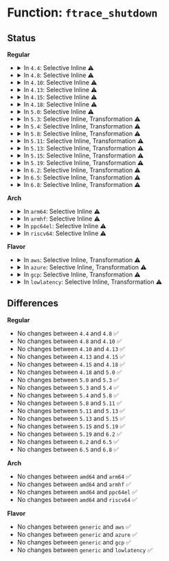 # Function: <code>ftrace_shutdown</code>

## Status
<b>Regular</b>
<ul>
<li>
<details>
<summary>In <code>4.4</code>: Selective Inline ⚠️</summary>

```c
int ftrace_shutdown(struct ftrace_ops *ops, int command);
```

**Collision:** Unique Static

**Inline:** Selective

**Transformation:** False

**Instances:**

```
In kernel/trace/ftrace.c (ffffffff811441d0)
Location: kernel/trace/ftrace.c:2636
Inline: True
Direct callers:
  - kernel/trace/ftrace.c:__unregister_ftrace_function_probe
  - kernel/trace/ftrace.c:unregister_ftrace_function
  - kernel/trace/ftrace.c:ftrace_destroy_filter_files
  - kernel/trace/ftrace.c:unregister_ftrace_graph
```
**Symbols:**

```
ffffffff811441d0-ffffffff81144451: ftrace_shutdown (STB_LOCAL)
```
</details>
</li>
<li>
<details>
<summary>In <code>4.8</code>: Selective Inline ⚠️</summary>

```c
int ftrace_shutdown(struct ftrace_ops *ops, int command);
```

**Collision:** Unique Static

**Inline:** Selective

**Transformation:** False

**Instances:**

```
In kernel/trace/ftrace.c (ffffffff8114ba40)
Location: kernel/trace/ftrace.c:2694
Inline: True
Direct callers:
  - kernel/trace/ftrace.c:unregister_ftrace_graph
  - kernel/trace/ftrace.c:unregister_ftrace_function
  - kernel/trace/ftrace.c:ftrace_destroy_filter_files
  - kernel/trace/ftrace.c:__unregister_ftrace_function_probe
```
**Symbols:**

```
ffffffff8114ba40-ffffffff8114bcce: ftrace_shutdown (STB_LOCAL)
```
</details>
</li>
<li>
<details>
<summary>In <code>4.10</code>: Selective Inline ⚠️</summary>

```c
int ftrace_shutdown(struct ftrace_ops *ops, int command);
```

**Collision:** Unique Static

**Inline:** Selective

**Transformation:** False

**Instances:**

```
In kernel/trace/ftrace.c (ffffffff81155930)
Location: kernel/trace/ftrace.c:2712
Inline: True
Direct callers:
  - kernel/trace/ftrace.c:unregister_ftrace_graph
  - kernel/trace/ftrace.c:unregister_ftrace_function
  - kernel/trace/ftrace.c:ftrace_destroy_filter_files
  - kernel/trace/ftrace.c:__unregister_ftrace_function_probe
```
**Symbols:**

```
ffffffff81155930-ffffffff81155bc2: ftrace_shutdown (STB_LOCAL)
```
</details>
</li>
<li>
<details>
<summary>In <code>4.13</code>: Selective Inline ⚠️</summary>

```c
int ftrace_shutdown(struct ftrace_ops *ops, int command);
```

**Collision:** Unique Static

**Inline:** Selective

**Transformation:** False

**Instances:**

```
In kernel/trace/ftrace.c (ffffffff81158370)
Location: kernel/trace/ftrace.c:2797
Inline: True
Direct callers:
  - kernel/trace/ftrace.c:unregister_ftrace_graph
  - kernel/trace/ftrace.c:unregister_ftrace_function
  - kernel/trace/ftrace.c:ftrace_destroy_filter_files
  - kernel/trace/ftrace.c:unregister_ftrace_function_probe_func
```
**Symbols:**

```
ffffffff81158370-ffffffff811585ab: ftrace_shutdown (STB_LOCAL)
```
</details>
</li>
<li>
<details>
<summary>In <code>4.15</code>: Selective Inline ⚠️</summary>

```c
int ftrace_shutdown(struct ftrace_ops *ops, int command);
```

**Collision:** Unique Static

**Inline:** Selective

**Transformation:** False

**Instances:**

```
In kernel/trace/ftrace.c (ffffffff81164e70)
Location: kernel/trace/ftrace.c:2768
Inline: True
Direct callers:
  - kernel/trace/ftrace.c:unregister_ftrace_graph
  - kernel/trace/ftrace.c:unregister_ftrace_function
  - kernel/trace/ftrace.c:ftrace_destroy_filter_files
  - kernel/trace/ftrace.c:unregister_ftrace_function_probe_func
```
**Symbols:**

```
ffffffff81164e70-ffffffff81165097: ftrace_shutdown (STB_LOCAL)
```
</details>
</li>
<li>
<details>
<summary>In <code>4.18</code>: Selective Inline ⚠️</summary>

```c
int ftrace_shutdown(struct ftrace_ops *ops, int command);
```

**Collision:** Unique Static

**Inline:** Selective

**Transformation:** False

**Instances:**

```
In kernel/trace/ftrace.c (ffffffff81173b70)
Location: kernel/trace/ftrace.c:2757
Inline: True
Direct callers:
  - kernel/trace/ftrace.c:unregister_ftrace_graph
  - kernel/trace/ftrace.c:unregister_ftrace_function
  - kernel/trace/ftrace.c:ftrace_destroy_filter_files
  - kernel/trace/ftrace.c:unregister_ftrace_function_probe_func
```
**Symbols:**

```
ffffffff81173b70-ffffffff81173d77: ftrace_shutdown (STB_LOCAL)
```
</details>
</li>
<li>
<details>
<summary>In <code>5.0</code>: Selective Inline ⚠️</summary>

```c
int ftrace_shutdown(struct ftrace_ops *ops, int command);
```

**Collision:** Unique Global

**Inline:** Selective

**Transformation:** False

**Instances:**

```
In kernel/trace/ftrace.c (ffffffff811817c0)
Location: kernel/trace/ftrace.c:2714
Inline: True
Direct callers:
  - kernel/trace/ftrace.c:unregister_ftrace_function
  - kernel/trace/ftrace.c:ftrace_destroy_filter_files
  - kernel/trace/ftrace.c:unregister_ftrace_function_probe_func
  - kernel/trace/fgraph.c:unregister_ftrace_graph
```
**Symbols:**

```
ffffffff811817c0-ffffffff811819c7: ftrace_shutdown (STB_GLOBAL)
```
</details>
</li>
<li>
<details>
<summary>In <code>5.3</code>: Selective Inline, Transformation ⚠️</summary>

```c
int ftrace_shutdown(struct ftrace_ops *ops, int command);
```

**Collision:** Unique Global

**Inline:** Selective

**Transformation:** True

**Instances:**

```
In kernel/trace/ftrace.c (ffffffff8118e5af)
Location: kernel/trace/ftrace.c:2713
Inline: True
Direct callers:
  - kernel/trace/ftrace.c:unregister_ftrace_function
  - kernel/trace/ftrace.c:ftrace_destroy_filter_files
  - kernel/trace/ftrace.c:unregister_ftrace_function_probe_func
  - kernel/trace/fgraph.c:unregister_ftrace_graph
```
**Symbols:**

```
ffffffff81192318-ffffffff8119234d: ftrace_shutdown.cold (STB_LOCAL)
ffffffff8118e580-ffffffff8118e766: ftrace_shutdown (STB_GLOBAL)
```
</details>
</li>
<li>
<details>
<summary>In <code>5.4</code>: Selective Inline, Transformation ⚠️</summary>

```c
int ftrace_shutdown(struct ftrace_ops *ops, int command);
```

**Collision:** Unique Global

**Inline:** Selective

**Transformation:** True

**Instances:**

```
In kernel/trace/ftrace.c (ffffffff8119a52f)
Location: kernel/trace/ftrace.c:2714
Inline: True
Direct callers:
  - kernel/trace/ftrace.c:unregister_ftrace_function
  - kernel/trace/ftrace.c:ftrace_destroy_filter_files
  - kernel/trace/ftrace.c:unregister_ftrace_function_probe_func
  - kernel/trace/fgraph.c:unregister_ftrace_graph
```
**Symbols:**

```
ffffffff8119e09e-ffffffff8119e0d3: ftrace_shutdown.cold (STB_LOCAL)
ffffffff8119a500-ffffffff8119a6e6: ftrace_shutdown (STB_GLOBAL)
```
</details>
</li>
<li>
<details>
<summary>In <code>5.8</code>: Selective Inline, Transformation ⚠️</summary>

```c
int ftrace_shutdown(struct ftrace_ops *ops, int command);
```

**Collision:** Unique Global

**Inline:** Selective

**Transformation:** True

**Instances:**

```
In kernel/trace/ftrace.c (ffffffff811b2911)
Location: kernel/trace/ftrace.c:2826
Inline: True
Inline callers:
  - kernel/trace/ftrace.c:ftrace_destroy_filter_files
  - kernel/trace/ftrace.c:ftrace_modify_direct_caller
  - kernel/trace/ftrace.c:unregister_ftrace_direct
  - kernel/trace/ftrace.c:unregister_ftrace_function_probe_func
Direct callers:
  - kernel/trace/ftrace.c:ftrace_destroy_filter_files
  - kernel/trace/ftrace.c:ftrace_modify_direct_caller
  - kernel/trace/ftrace.c:unregister_ftrace_direct
  - kernel/trace/ftrace.c:unregister_ftrace_function_probe_func
  - kernel/trace/fgraph.c:unregister_ftrace_graph
```
**Symbols:**

```
ffffffff811b0220-ffffffff811b03f1: ftrace_shutdown.part.0 (STB_LOCAL)
ffffffff811b4934-ffffffff811b4969: ftrace_shutdown.part.0.cold (STB_LOCAL)
ffffffff811b0460-ffffffff811b0498: ftrace_shutdown (STB_GLOBAL)
```
</details>
</li>
<li>
<details>
<summary>In <code>5.11</code>: Selective Inline, Transformation ⚠️</summary>

```c
int ftrace_shutdown(struct ftrace_ops *ops, int command);
```

**Collision:** Unique Global

**Inline:** Selective

**Transformation:** True

**Instances:**

```
In kernel/trace/ftrace.c (ffffffff811b0381)
Location: kernel/trace/ftrace.c:2902
Inline: True
Inline callers:
  - kernel/trace/ftrace.c:ftrace_destroy_filter_files
  - kernel/trace/ftrace.c:ftrace_modify_direct_caller
  - kernel/trace/ftrace.c:unregister_ftrace_direct
  - kernel/trace/ftrace.c:unregister_ftrace_function_probe_func
Direct callers:
  - kernel/trace/ftrace.c:ftrace_destroy_filter_files
  - kernel/trace/ftrace.c:ftrace_modify_direct_caller
  - kernel/trace/ftrace.c:unregister_ftrace_direct
  - kernel/trace/ftrace.c:unregister_ftrace_function_probe_func
  - kernel/trace/fgraph.c:unregister_ftrace_graph
```
**Symbols:**

```
ffffffff811adca0-ffffffff811ade71: ftrace_shutdown.part.0 (STB_LOCAL)
ffffffff81be53ea-ffffffff81be541f: ftrace_shutdown.part.0.cold (STB_LOCAL)
ffffffff811adee0-ffffffff811adf18: ftrace_shutdown (STB_GLOBAL)
```
</details>
</li>
<li>
<details>
<summary>In <code>5.13</code>: Selective Inline, Transformation ⚠️</summary>

```c
int ftrace_shutdown(struct ftrace_ops *ops, int command);
```

**Collision:** Unique Global

**Inline:** Selective

**Transformation:** True

**Instances:**

```
In kernel/trace/ftrace.c (ffffffff811b0c91)
Location: kernel/trace/ftrace.c:2908
Inline: True
Inline callers:
  - kernel/trace/ftrace.c:ftrace_destroy_filter_files
  - kernel/trace/ftrace.c:ftrace_modify_direct_caller
  - kernel/trace/ftrace.c:unregister_ftrace_direct
  - kernel/trace/ftrace.c:unregister_ftrace_function_probe_func
Direct callers:
  - kernel/trace/ftrace.c:ftrace_destroy_filter_files
  - kernel/trace/ftrace.c:ftrace_modify_direct_caller
  - kernel/trace/ftrace.c:unregister_ftrace_direct
  - kernel/trace/ftrace.c:unregister_ftrace_function_probe_func
  - kernel/trace/fgraph.c:unregister_ftrace_graph
```
**Symbols:**

```
ffffffff811ae690-ffffffff811ae843: ftrace_shutdown.part.0 (STB_LOCAL)
ffffffff81bd71ee-ffffffff81bd7223: ftrace_shutdown.part.0.cold (STB_LOCAL)
ffffffff811ae8b0-ffffffff811ae8e8: ftrace_shutdown (STB_GLOBAL)
```
</details>
</li>
<li>
<details>
<summary>In <code>5.15</code>: Selective Inline, Transformation ⚠️</summary>

```c
int ftrace_shutdown(struct ftrace_ops *ops, int command);
```

**Collision:** Unique Global

**Inline:** Selective

**Transformation:** True

**Instances:**

```
In kernel/trace/ftrace.c (ffffffff811dab11)
Location: kernel/trace/ftrace.c:2909
Inline: True
Inline callers:
  - kernel/trace/ftrace.c:ftrace_destroy_filter_files
  - kernel/trace/ftrace.c:ftrace_modify_direct_caller
  - kernel/trace/ftrace.c:unregister_ftrace_direct
  - kernel/trace/ftrace.c:unregister_ftrace_function_probe_func
Direct callers:
  - kernel/trace/ftrace.c:ftrace_destroy_filter_files
  - kernel/trace/ftrace.c:ftrace_modify_direct_caller
  - kernel/trace/ftrace.c:unregister_ftrace_direct
  - kernel/trace/ftrace.c:unregister_ftrace_function_probe_func
  - kernel/trace/fgraph.c:unregister_ftrace_graph
```
**Symbols:**

```
ffffffff811d8490-ffffffff811d8661: ftrace_shutdown.part.0 (STB_LOCAL)
ffffffff81cb46ae-ffffffff81cb46e3: ftrace_shutdown.part.0.cold (STB_LOCAL)
ffffffff811d86d0-ffffffff811d8708: ftrace_shutdown (STB_GLOBAL)
```
</details>
</li>
<li>
<details>
<summary>In <code>5.19</code>: Selective Inline, Transformation ⚠️</summary>

```c
int ftrace_shutdown(struct ftrace_ops *ops, int command);
```

**Collision:** Unique Global

**Inline:** Selective

**Transformation:** True

**Instances:**

```
In kernel/trace/ftrace.c (ffffffff81210a41)
Location: kernel/trace/ftrace.c:2955
Inline: True
Inline callers:
  - kernel/trace/ftrace.c:ftrace_destroy_filter_files
  - kernel/trace/ftrace.c:modify_ftrace_direct_multi
  - kernel/trace/ftrace.c:unregister_ftrace_direct_multi
  - kernel/trace/ftrace.c:ftrace_modify_direct_caller
  - kernel/trace/ftrace.c:unregister_ftrace_direct
  - kernel/trace/ftrace.c:unregister_ftrace_function_probe_func
Direct callers:
  - kernel/trace/ftrace.c:ftrace_destroy_filter_files
  - kernel/trace/ftrace.c:modify_ftrace_direct_multi
  - kernel/trace/ftrace.c:unregister_ftrace_direct_multi
  - kernel/trace/ftrace.c:ftrace_modify_direct_caller
  - kernel/trace/ftrace.c:unregister_ftrace_direct
  - kernel/trace/ftrace.c:unregister_ftrace_function_probe_func
  - kernel/trace/fgraph.c:unregister_ftrace_graph
```
**Symbols:**

```
ffffffff8120dd90-ffffffff8120df43: ftrace_shutdown.part.0 (STB_LOCAL)
ffffffff81e65676-ffffffff81e656a9: ftrace_shutdown.part.0.cold (STB_LOCAL)
ffffffff8120e090-ffffffff8120e0d6: ftrace_shutdown (STB_GLOBAL)
```
</details>
</li>
<li>
<details>
<summary>In <code>6.2</code>: Selective Inline, Transformation ⚠️</summary>

```c
int ftrace_shutdown(struct ftrace_ops *ops, int command);
```

**Collision:** Unique Global

**Inline:** Selective

**Transformation:** True

**Instances:**

```
In kernel/trace/ftrace.c (ffffffff81256fd0)
Location: kernel/trace/ftrace.c:3017
Inline: True
Inline callers:
  - kernel/trace/ftrace.c:unregister_ftrace_function
  - kernel/trace/ftrace.c:ftrace_destroy_filter_files
  - kernel/trace/ftrace.c:unregister_ftrace_function_probe_func
Direct callers:
  - kernel/trace/ftrace.c:unregister_ftrace_function
  - kernel/trace/ftrace.c:ftrace_destroy_filter_files
  - kernel/trace/ftrace.c:unregister_ftrace_function_probe_func
  - kernel/trace/fgraph.c:unregister_ftrace_graph
```
**Symbols:**

```
ffffffff81256db0-ffffffff81256f92: ftrace_shutdown.part.0 (STB_LOCAL)
ffffffff81257310-ffffffff81257356: ftrace_shutdown (STB_GLOBAL)
```
</details>
</li>
<li>
<details>
<summary>In <code>6.5</code>: Selective Inline, Transformation ⚠️</summary>

```c
int ftrace_shutdown(struct ftrace_ops *ops, int command);
```

**Collision:** Unique Global

**Inline:** Selective

**Transformation:** True

**Instances:**

```
In kernel/trace/ftrace.c (ffffffff8126e4c0)
Location: kernel/trace/ftrace.c:3100
Inline: True
Inline callers:
  - kernel/trace/ftrace.c:unregister_ftrace_function
  - kernel/trace/ftrace.c:ftrace_destroy_filter_files
  - kernel/trace/ftrace.c:unregister_ftrace_function_probe_func
Direct callers:
  - kernel/trace/ftrace.c:unregister_ftrace_function
  - kernel/trace/ftrace.c:ftrace_destroy_filter_files
  - kernel/trace/ftrace.c:unregister_ftrace_function_probe_func
  - kernel/trace/fgraph.c:unregister_ftrace_graph
```
**Symbols:**

```
ffffffff8126e2a0-ffffffff8126e483: ftrace_shutdown.part.0 (STB_LOCAL)
ffffffff8126e840-ffffffff8126e886: ftrace_shutdown (STB_GLOBAL)
```
</details>
</li>
<li>
<details>
<summary>In <code>6.8</code>: Selective Inline, Transformation ⚠️</summary>

```c
int ftrace_shutdown(struct ftrace_ops *ops, int command);
```

**Collision:** Unique Global

**Inline:** Selective

**Transformation:** True

**Instances:**

```
In kernel/trace/ftrace.c (ffffffff812889a0)
Location: kernel/trace/ftrace.c:3066
Inline: True
Inline callers:
  - kernel/trace/ftrace.c:unregister_ftrace_function
  - kernel/trace/ftrace.c:ftrace_destroy_filter_files
  - kernel/trace/ftrace.c:unregister_ftrace_function_probe_func
Direct callers:
  - kernel/trace/ftrace.c:unregister_ftrace_function
  - kernel/trace/ftrace.c:ftrace_destroy_filter_files
  - kernel/trace/ftrace.c:unregister_ftrace_function_probe_func
  - kernel/trace/fgraph.c:unregister_ftrace_graph
```
**Symbols:**

```
ffffffff81288780-ffffffff81288963: ftrace_shutdown.part.0 (STB_LOCAL)
ffffffff81288e30-ffffffff81288e76: ftrace_shutdown (STB_GLOBAL)
```
</details>
</li>
</ul>
<b>Arch</b>
<ul>
<li>
<details>
<summary>In <code>arm64</code>: Selective Inline ⚠️</summary>

```c
int ftrace_shutdown(struct ftrace_ops *ops, int command);
```

**Collision:** Unique Global

**Inline:** Selective

**Transformation:** False

**Instances:**

```
In kernel/trace/ftrace.c (ffff8000102131d0)
Location: kernel/trace/ftrace.c:2714
Inline: True
Direct callers:
  - kernel/trace/ftrace.c:unregister_ftrace_function
  - kernel/trace/ftrace.c:ftrace_destroy_filter_files
  - kernel/trace/ftrace.c:unregister_ftrace_function_probe_func
  - kernel/trace/fgraph.c:unregister_ftrace_graph
```
**Symbols:**

```
ffff8000102131d0-ffff800010213420: ftrace_shutdown (STB_GLOBAL)
```
</details>
</li>
<li>
<details>
<summary>In <code>armhf</code>: Selective Inline ⚠️</summary>

```c
int ftrace_shutdown(struct ftrace_ops *ops, int command);
```

**Collision:** Unique Global

**Inline:** Selective

**Transformation:** False

**Instances:**

```
In kernel/trace/ftrace.c (c0451f3c)
Location: kernel/trace/ftrace.c:2714
Inline: True
Direct callers:
  - kernel/trace/ftrace.c:unregister_ftrace_function
  - kernel/trace/ftrace.c:ftrace_destroy_filter_files
  - kernel/trace/ftrace.c:unregister_ftrace_function_probe_func
  - kernel/trace/fgraph.c:unregister_ftrace_graph
```
**Symbols:**

```
c0451f3c-c0452218: ftrace_shutdown (STB_GLOBAL)
```
</details>
</li>
<li>
<details>
<summary>In <code>ppc64el</code>: Selective Inline ⚠️</summary>

```c
int ftrace_shutdown(struct ftrace_ops *ops, int command);
```

**Collision:** Unique Global

**Inline:** Selective

**Transformation:** False

**Instances:**

```
In kernel/trace/ftrace.c (c000000000293440)
Location: kernel/trace/ftrace.c:2714
Inline: True
Direct callers:
  - kernel/trace/ftrace.c:unregister_ftrace_function
  - kernel/trace/ftrace.c:ftrace_destroy_filter_files
  - kernel/trace/ftrace.c:unregister_ftrace_function_probe_func
  - kernel/trace/fgraph.c:unregister_ftrace_graph
```
**Symbols:**

```
c000000000293440-c000000000293774: ftrace_shutdown (STB_GLOBAL)
```
</details>
</li>
<li>
<details>
<summary>In <code>riscv64</code>: Selective Inline ⚠️</summary>

```c
int ftrace_shutdown(struct ftrace_ops *ops, int command);
```

**Collision:** Unique Global

**Inline:** Selective

**Transformation:** False

**Instances:**

```
In kernel/trace/ftrace.c (ffffffe0001734a6)
Location: kernel/trace/ftrace.c:2714
Inline: True
Direct callers:
  - kernel/trace/ftrace.c:unregister_ftrace_function
  - kernel/trace/ftrace.c:ftrace_destroy_filter_files
  - kernel/trace/ftrace.c:unregister_ftrace_function_probe_func
  - kernel/trace/fgraph.c:unregister_ftrace_graph
```
**Symbols:**

```
ffffffe0001734a6-ffffffe0001736b8: ftrace_shutdown (STB_GLOBAL)
```
</details>
</li>
</ul>
<b>Flavor</b>
<ul>
<li>
<details>
<summary>In <code>aws</code>: Selective Inline, Transformation ⚠️</summary>

```c
int ftrace_shutdown(struct ftrace_ops *ops, int command);
```

**Collision:** Unique Global

**Inline:** Selective

**Transformation:** True

**Instances:**

```
In kernel/trace/ftrace.c (ffffffff81192b4f)
Location: kernel/trace/ftrace.c:2714
Inline: True
Direct callers:
  - kernel/trace/ftrace.c:unregister_ftrace_function
  - kernel/trace/ftrace.c:ftrace_destroy_filter_files
  - kernel/trace/ftrace.c:unregister_ftrace_function_probe_func
  - kernel/trace/fgraph.c:unregister_ftrace_graph
```
**Symbols:**

```
ffffffff811966be-ffffffff811966f3: ftrace_shutdown.cold (STB_LOCAL)
ffffffff81192b20-ffffffff81192d06: ftrace_shutdown (STB_GLOBAL)
```
</details>
</li>
<li>
<details>
<summary>In <code>azure</code>: Selective Inline, Transformation ⚠️</summary>

```c
int ftrace_shutdown(struct ftrace_ops *ops, int command);
```

**Collision:** Unique Global

**Inline:** Selective

**Transformation:** True

**Instances:**

```
In kernel/trace/ftrace.c (ffffffff81185c5f)
Location: kernel/trace/ftrace.c:2714
Inline: True
Direct callers:
  - kernel/trace/ftrace.c:unregister_ftrace_function
  - kernel/trace/ftrace.c:ftrace_destroy_filter_files
  - kernel/trace/ftrace.c:unregister_ftrace_function_probe_func
  - kernel/trace/fgraph.c:unregister_ftrace_graph
```
**Symbols:**

```
ffffffff811897cd-ffffffff81189802: ftrace_shutdown.cold (STB_LOCAL)
ffffffff81185c30-ffffffff81185e16: ftrace_shutdown (STB_GLOBAL)
```
</details>
</li>
<li>
<details>
<summary>In <code>gcp</code>: Selective Inline, Transformation ⚠️</summary>

```c
int ftrace_shutdown(struct ftrace_ops *ops, int command);
```

**Collision:** Unique Global

**Inline:** Selective

**Transformation:** True

**Instances:**

```
In kernel/trace/ftrace.c (ffffffff8119091f)
Location: kernel/trace/ftrace.c:2714
Inline: True
Direct callers:
  - kernel/trace/ftrace.c:unregister_ftrace_function
  - kernel/trace/ftrace.c:ftrace_destroy_filter_files
  - kernel/trace/ftrace.c:unregister_ftrace_function_probe_func
  - kernel/trace/fgraph.c:unregister_ftrace_graph
```
**Symbols:**

```
ffffffff8119448e-ffffffff811944c3: ftrace_shutdown.cold (STB_LOCAL)
ffffffff811908f0-ffffffff81190ad6: ftrace_shutdown (STB_GLOBAL)
```
</details>
</li>
<li>
<details>
<summary>In <code>lowlatency</code>: Selective Inline, Transformation ⚠️</summary>

```c
int ftrace_shutdown(struct ftrace_ops *ops, int command);
```

**Collision:** Unique Global

**Inline:** Selective

**Transformation:** True

**Instances:**

```
In kernel/trace/ftrace.c (ffffffff8119e4af)
Location: kernel/trace/ftrace.c:2714
Inline: True
Direct callers:
  - kernel/trace/ftrace.c:unregister_ftrace_function
  - kernel/trace/ftrace.c:ftrace_destroy_filter_files
  - kernel/trace/ftrace.c:unregister_ftrace_function_probe_func
  - kernel/trace/fgraph.c:unregister_ftrace_graph
```
**Symbols:**

```
ffffffff811a207e-ffffffff811a20b3: ftrace_shutdown.cold (STB_LOCAL)
ffffffff8119e480-ffffffff8119e66b: ftrace_shutdown (STB_GLOBAL)
```
</details>
</li>
</ul>

## Differences
<b>Regular</b>
<ul>
<li>
No changes between <code>4.4</code> and <code>4.8</code> ✅
</li>
<li>
No changes between <code>4.8</code> and <code>4.10</code> ✅
</li>
<li>
No changes between <code>4.10</code> and <code>4.13</code> ✅
</li>
<li>
No changes between <code>4.13</code> and <code>4.15</code> ✅
</li>
<li>
No changes between <code>4.15</code> and <code>4.18</code> ✅
</li>
<li>
No changes between <code>4.18</code> and <code>5.0</code> ✅
</li>
<li>
No changes between <code>5.0</code> and <code>5.3</code> ✅
</li>
<li>
No changes between <code>5.3</code> and <code>5.4</code> ✅
</li>
<li>
No changes between <code>5.4</code> and <code>5.8</code> ✅
</li>
<li>
No changes between <code>5.8</code> and <code>5.11</code> ✅
</li>
<li>
No changes between <code>5.11</code> and <code>5.13</code> ✅
</li>
<li>
No changes between <code>5.13</code> and <code>5.15</code> ✅
</li>
<li>
No changes between <code>5.15</code> and <code>5.19</code> ✅
</li>
<li>
No changes between <code>5.19</code> and <code>6.2</code> ✅
</li>
<li>
No changes between <code>6.2</code> and <code>6.5</code> ✅
</li>
<li>
No changes between <code>6.5</code> and <code>6.8</code> ✅
</li>
</ul>
<b>Arch</b>
<ul>
<li>
No changes between <code>amd64</code> and <code>arm64</code> ✅
</li>
<li>
No changes between <code>amd64</code> and <code>armhf</code> ✅
</li>
<li>
No changes between <code>amd64</code> and <code>ppc64el</code> ✅
</li>
<li>
No changes between <code>amd64</code> and <code>riscv64</code> ✅
</li>
</ul>
<b>Flavor</b>
<ul>
<li>
No changes between <code>generic</code> and <code>aws</code> ✅
</li>
<li>
No changes between <code>generic</code> and <code>azure</code> ✅
</li>
<li>
No changes between <code>generic</code> and <code>gcp</code> ✅
</li>
<li>
No changes between <code>generic</code> and <code>lowlatency</code> ✅
</li>
</ul>
